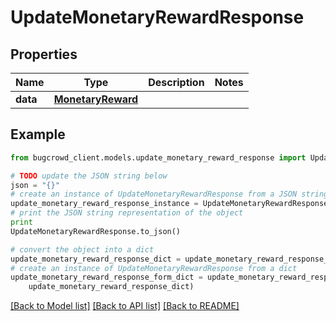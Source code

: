 # UpdateMonetaryRewardResponse


## Properties

Name | Type | Description | Notes
------------ | ------------- | ------------- | -------------
**data** | [**MonetaryReward**](MonetaryReward.md) |  | 

## Example

```python
from bugcrowd_client.models.update_monetary_reward_response import UpdateMonetaryRewardResponse

# TODO update the JSON string below
json = "{}"
# create an instance of UpdateMonetaryRewardResponse from a JSON string
update_monetary_reward_response_instance = UpdateMonetaryRewardResponse.from_json(json)
# print the JSON string representation of the object
print
UpdateMonetaryRewardResponse.to_json()

# convert the object into a dict
update_monetary_reward_response_dict = update_monetary_reward_response_instance.to_dict()
# create an instance of UpdateMonetaryRewardResponse from a dict
update_monetary_reward_response_form_dict = update_monetary_reward_response.from_dict(
    update_monetary_reward_response_dict)
```
[[Back to Model list]](../README.md#documentation-for-models) [[Back to API list]](../README.md#documentation-for-api-endpoints) [[Back to README]](../README.md)


